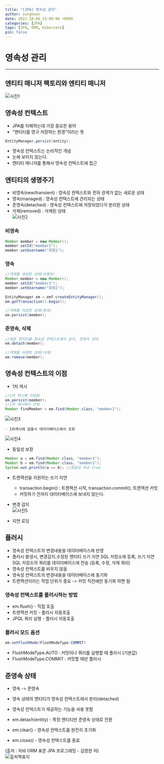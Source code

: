 ```yaml
---
title: "[JPA] 영속성 관리"
author: sunghoon
date: 2021-10-06 15:09:00 +0900
categories: [JPA]
tags: [JPA, ORM, Hibernate]
pin: false
--- 
```


# 영속성 관리
---

## 엔티티 매니저 팩토리와 엔티티 매니저  
![사진1](/assets/img/JPA_3/JPA_3_1.jpg)  

## 영속성 컨텍스트  
- JPA를 이해하는데 가장 중요한 용어  
- "엔티티를 영구 저장하는 환경"이라는 뜻  
```java
EntityManager.persist(entity);
```  
- 영속성 컨텍스트는 논리적인 개념  
- 눈에 보이지 않는다.  
- 엔티티 매니저를 통해서 영속성 컨텍스트에 접근  

## 엔티티의 생명주기  
- 비영속(new/transient) : 영속성 컨텍스트와 전혀 관계가 없는 새로운 상태  
- 영속(managed) : 영속성 컨텍스트에 관리되는 상태  
- 준영속(detached) : 영속성 컨텍스트에 저장되었다가 분리된 상태  
- 삭제(removed) : 삭제된 상태  
![사진2](/assets/img/JPA_3/JPA_3_2.jpg)  

### 비영속  
```java
Member member = new Member();  
member.setId("member1");  
member.setUsername("회원1");  
```  

### 영속  
```java
//객체를 생성한 상태(비영속)
Member member = new Member();  
member.setId("member1");  
member.setUsername("회원1");  
  
EntityManager em = emf.createEntityManager();  
em.getTransaction().begin();  
  
//객체를 저장한 상태(영속)  
em.persist(member);  
```  

### 준영속, 삭제  
```java
//회원 엔티티를 영속성 컨텍스트에서 분리, 준영속 상태  
em.detach(member);  
  
//객체를 삭제한 상태(삭제)  
em.remove(member);  
```  

## 영속성 컨텍스트의 이점  
- 1차 캐시  
```java  
//1차 캐시에 저장됨  
em.persist(member);  
//1차 캐시에서 조회  
Member findMember = em.find(Member.class, "member1");  
```  
![사진3](/assets/img/JPA_3/JPA_3_3.jpg)    

	- 1차캐시에 없을시 데이터베이스에서 조회  
![사진4](/assets/img/JPA_3/JPA_3_4.jpg)  
    
- 동일성 보장  
```java  
Member a = em.find(Member.class, "member1");    
Member b = em.find(Member.class, "member1");  
System.out.println(a == b); //동일성 비교 true   
```  

- 트랜잭션을 지원하는 쓰기 지연  
	- transaction.begin() : 트랜잭션 시작, transaction.commit(); 트랜잭션 커밋    
	- 커밋하기 전까지 데이터베이스에 보내지 않는다.    

- 변경 감지  
![사진5](/assets/img/JPA_3/JPA_3_5.jpg) 

- 지연 로딩  

## 플러시  
- 영속성 컨텍스트의 변경내용을 데이터베이스에 반영  
- 플러시 발생시, 변경감지,수정된 엔티티 쓰기 지연 SQL 저장소에 등록, 쓰기 지연 SQL 저장소의 쿼리를 데이터베이스에 전송 (등록, 수정, 삭제 쿼리)  
- 영속성 컨텍스트를 비우지 않음  
- 영속성 컨텍스트의 변경내용을 데이터베이스에 동기화  
- 트랜잭션이라는 작업 단위가 중요 -> 커밋 직전에만 동기화 하면 됨  


### 영속성 컨텍스트를 플러시하는 방법  
- em.flush() - 직접 호출  
- 트랜잭션 커킷 - 플러시 자동호출  
- JPQL 쿼리 실행 - 플러시 자동호출  

### 플러시 모드 옵션  
```java  
em.setFlushMode(FlushModeType.COMMIT)  
```  
- FlushModeType.AUTO : 커밋이나 쿼리를 실행할 때 플러시 (기본값)  
- FlushModeType.COMMIT : 커밋할 때만 플러시  

## 준영속 상태  
- 영속 -> 준영속  
- 영속 상태의 엔티티가 영속성 컨텍스트에서 분리(detached)  
- 영속성 컨텍스트가 제공하는 기능을 사용 못함  

- em.detach(entity) - 특정 엔티티만 준영속 상태로 전환  
- em.clear() - 영속성 컨텍스트를 완전히 초기화  
- em.close() - 영속성 컨텍스트를 종료  

  
(출처 : 자바 ORM 표준 JPA 프로그래밍 - 김영한 저)  
![출처책표지](/assets/img/JPA_book.jpg)